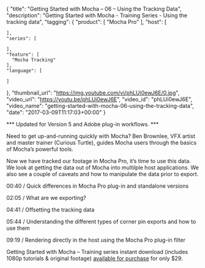 {
  "title": "Getting Started with Mocha – 06 – Using the Tracking Data",
  "description": "Getting Started with Mocha - Training Series - Using the tracking data",
  "tagging": {
    "product": [
      "Mocha Pro"
    ],
    "host": [

    ],
    "series": [

    ],
    "feature": [
      "Mocha Tracking"
    ],
    "language": [

    ]
  },
  "thumbnail_url": "https://img.youtube.com/vi/phLUi0ewJ6E/0.jpg",
  "video_url": "https://youtu.be/phLUi0ewJ6E",
  "video_id": "phLUi0ewJ6E",
  "video_name": "getting-started-with-mocha-06-using-the-tracking-data",
  "date": "2017-03-09T11:17:03+00:00"
}

*** Updated for Version 5 and Adobe plug-in workflows. ***

Need to get up-and-running quickly with Mocha? Ben Brownlee, VFX artist and master trainer (Curious Turtle), guides Mocha users through the basics of Mocha’s powerful tools.

Now we have tracked our footage in Mocha Pro, it’s time to use this data. We look at getting the data out of Mocha into multilple host applications. We also see a couple of caveats and how to manipulate the data prior to export.

00:40 / Quick differences in Mocha Pro plug-in and standalone versions

02:05 / What are we exporting?

04:41 / Offsetting the tracking data

05:44 / Understanding the different types of corner pin exports and how to use them

09:19 / Rendering directly in the host using the Mocha Pro plug-in filter

Getting Started with Mocha – Training series instant download (includes 1080p tutorials & original footage) [available for purchase](/store/?product=getting-started-with-Mocha-pro) for only $29.
